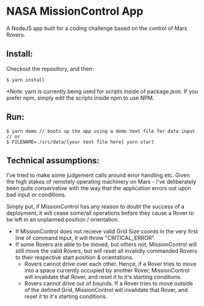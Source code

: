 # NASA MissionControl App
A NodeJS app built for a coding challenge based on the control of Mars Rovers.

## Install:
Checkout the repository, and then:
```
$ yarn install
```
*Note: yarn is currently being used for scripts inside of package.json. If you prefer npm, simply edit the scripts inside npm to use NPM.

## Run:
```
$ yarn demo // boots up the app using a demo text file for data input
// or
$ FILENAME=./src/data/[your text file here] yarn start
```

## Technical assumptions:
I've tried to make some judgement calls around error handling etc. Given the high stakes of remotely operating machinery on Mars - I've deliberately been quite conservative with the way that the application errors out upon bad input or conditions.

Simply put, if MissionControl has any reason to doubt the success of a deployment, it will cease some/all operations before they cause a Rover to be left in an unplanned position / orientation.

- If MissionControl does not recieve valid Grid Size coords in the very first line of command input, it will throw "CRITICAL_ERROR".
- If some Rovers are able to be moved, but others not, MissionControl will still move the valid Rovers, but will reset all invalidly commanded Rovers to their respective start position & orientations.
  - Rovers cannot drive over each other. Hence, if a Rover tries to move into a space currently occupied by another Rover, MissionControl will invalidate that Rover, and reset it to it's starting conditions.
  - Rovers cannot drive out of bounds. If a Rover tries to move outside of the defined Grid, MissionControl will invalidate that Rover, and reset it to it's starting conditions.
